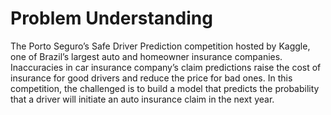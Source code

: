 # Problem Understanding

The Porto Seguro’s Safe Driver Prediction competition hosted by Kaggle, one
of Brazil’s largest auto and homeowner insurance companies. Inaccuracies in
car insurance company’s claim predictions raise the cost of insurance for good
drivers and reduce the price for bad ones. In this competition, the challenged is
to build a model that predicts the probability that a driver will initiate an auto
insurance claim in the next year.
